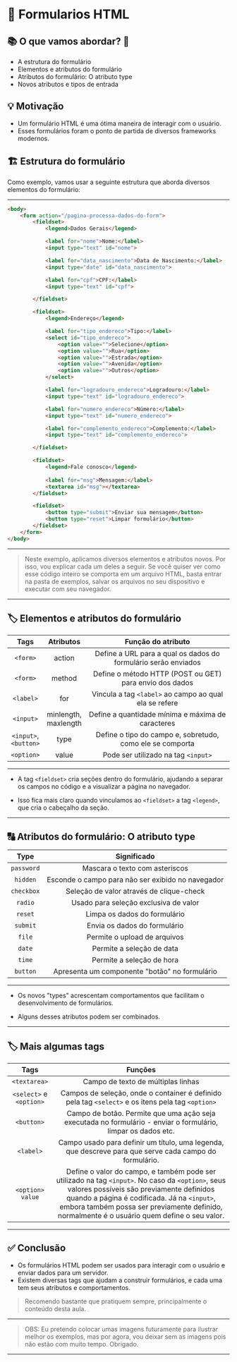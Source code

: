 # 📝 Formularios HTML

## 📚 O que vamos abordar? 📖

- A estrutura do formulário
- Elementos e atributos do formulário
- Atributos do formulário: O atributo type
- Novos atributos e tipos de entrada

## 💡 Motivação

- Um formulário HTML é uma ótima maneira de interagir com o usuário.
- Esses formulários foram o ponto de partida de diversos frameworks modernos.

## 🏗️ Estrutura do formulário

Como exemplo, vamos usar a seguinte estrutura que aborda diversos elementos do formulário:

---

```html
<body>
    <form action="/pagina-processa-dados-do-form">
        <fieldset>
            <legend>Dados Gerais</legend>

            <label for="nome">Nome:</label>
            <input type="text" id="nome">

            <label for="data_nascimento">Data de Nascimento:</label>
            <input type="date" id="data_nascimento">

            <label for="cpf">CPF:</label>
            <input type="text" id="cpf">

        </fieldset>

        <fieldset>
            <legend>Endereço</legend>

            <label for="tipo_endereco">Tipo:</label>
            <select id="tipo_endereco">
                <option value="">Selecione</option>
                <option value="">Rua</option>
                <option value="">Estrada</option>
                <option value="">Avenida</option>
                <option value="">Outros</option>
            </select>

            <label for="logradouro_endereco">Logradouro:</label>
            <input type="text" id="logradouro_endereco">

            <label for="numero_endereco">Número:</label>
            <input type="text" id="numero_endereco">

            <label for="complemento_endereco">Complemento:</label>
            <input type="text" id="complemento_endereco">

        </fieldset>

        <fieldset>
            <legend>Fale conosco</legend>
            
            <label for="msg">Mensagem:</label>
            <textarea id="msg"></textarea>
        </fieldset>

        <fieldset>
            <button type="submit">Enviar sua mensagem</button>
            <button type="reset">Limpar formulário</button>
        </fieldset>
    </form>
</body>
```

---

> Neste exemplo, aplicamos diversos elementos e atributos novos. Por isso, vou explicar cada um deles a seguir. Se você quiser ver como esse código inteiro se comporta em um arquivo HTML, basta entrar na pasta de exemplos, salvar os arquivos no seu dispositivo e executar com seu navegador.

---

## 🏷️ Elementos e atributos do formulário

|Tags|Atributos|Função do atributo|
|:--:|:--:|:--:|
|`<form>`|action|Define a URL para a qual os dados do formulário serão enviados|
|`<form>`|method|Define o método HTTP (POST ou GET) para envio dos dados|
|`<label>`|for|Vincula a tag `<label>` ao campo ao qual ela se refere|
|`<input>`|minlength,<br>maxlength|Define a quantidade mínima e máxima de caracteres|
|`<input>`,<br>`<button>`|type|Define o tipo do campo e, sobretudo, como ele se comporta|
|`<option>`|value|Pode ser utilizado na tag `<input>`|

---

- A tag `<fieldset>` cria seções dentro do formulário, ajudando a separar os campos no código e a visualizar a página no navegador.

- Isso fica mais claro quando vinculamos ao `<fieldset>` a tag `<legend>`, que cria o cabeçalho da seção.

---

## 🔠 Atributos do formulário: O atributo type

|Type|Significado|
|:--:|:--:|
|`password`|Mascara o texto com asteriscos|
|`hidden`|Esconde o campo para não ser exibido no navegador|
|`checkbox`|Seleção de valor através de clique-check|
|`radio`|Usado para seleção exclusiva de valor|
|`reset`|Limpa os dados do formulário|
|`submit`|Envia os dados do formulário|
|`file`|Permite o upload de arquivos|
|`date`|Permite a seleção de data|
|`time`|Permite a seleção de hora|
|`button`|Apresenta um componente "botão" no formulário|

---

- Os novos "types" acrescentam comportamentos que facilitam o desenvolvimento de formulários.

- Alguns desses atributos podem ser combinados.

---

## 🏷️ Mais algumas tags

|Tags|Funções|
|:--:|:--:|
|`<textarea>`|Campo de texto de múltiplas linhas|
|`<select>` e <br> `<option>`|Campos de seleção, onde o container é definido pela tag `<select>` e os itens pela tag `<option>`|
|`<button>`|Campo de botão. Permite que uma ação seja executada no formulário - enviar o formulário, limpar os dados etc.|
|`<label>`|Campo usado para definir um título, uma legenda, que descreve para que serve cada campo do formulário.|
|`<option> value`|Define o valor do campo, e também pode ser utilizado na tag `<input>`. No caso da `<option>`, seus valores possíveis são previamente definidos quando a página é codificada. Já na `<input>`, embora também possa ser previamente definido, normalmente é o usuário quem define o seu valor.|

---

## ✅ Conclusão

- Os formulários HTML podem ser usados para interagir com o usuário e enviar dados para um servidor.
- Existem diversas tags que ajudam a construir formulários, e cada uma tem seus atributos e comportamentos.

> Recomendo bastante que pratiquem sempre, principalmente o conteúdo desta aula.

---

> OBS: Eu pretendo colocar umas imagens futuramente para ilustrar melhor os exemplos, mas por agora, vou deixar sem as imagens pois não estão com muito tempo. Obrigado.

---
